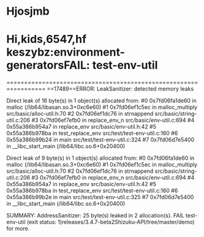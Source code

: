 # Hjosjmb
Hi,kids,6547,hf
keszybz:environment-generatorsFAIL: test-env-util
===================


=================================================================
==17489==ERROR: LeakSanitizer: detected memory leaks

Direct leak of 16 byte(s) in 1 object(s) allocated from:
    #0 0x7fd06fa1de60 in malloc (/lib64/libasan.so.3+0xc6e60)
    #1 0x7fd06ef1c5ec in malloc_multiply src/basic/alloc-util.h:70
    #2 0x7fd06ef1dc76 in strnappend src/basic/string-util.c:206
    #3 0x7fd06ef7efb0 in replace_env_n src/basic/env-util.c:694
    #4 0x55a386b954a7 in replace_env src/basic/env-util.h:42
    #5 0x55a386b978ba in test_replace_env src/test/test-env-util.c:160
    #6 0x55a386b99b24 in main src/test/test-env-util.c:324
    #7 0x7fd06d7e5400 in __libc_start_main (/lib64/libc.so.6+0x20400)

Direct leak of 9 byte(s) in 1 object(s) allocated from:
    #0 0x7fd06fa1de60 in malloc (/lib64/libasan.so.3+0xc6e60)
    #1 0x7fd06ef1c5ec in malloc_multiply src/basic/alloc-util.h:70
    #2 0x7fd06ef1dc76 in strnappend src/basic/string-util.c:206
    #3 0x7fd06ef7efb0 in replace_env_n src/basic/env-util.c:694
    #4 0x55a386b954a7 in replace_env src/basic/env-util.h:42
    #5 0x55a386b978ba in test_replace_env src/test/test-env-util.c:160
    #6 0x55a386b99b2e in main src/test/test-env-util.c:325
    #7 0x7fd06d7e5400 in __libc_start_main (/lib64/libc.so.6+0x20400)

SUMMARY: AddressSanitizer: 25 byte(s) leaked in 2 allocation(s).
FAIL test-env-util (exit status: 1)releases/3.4.7-beta2Shizuku-API/tree/master/demo) for more.
